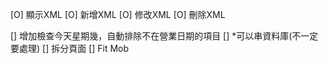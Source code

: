 [O] 顯示XML
[O] 新增XML
[O] 修改XML
[O] 刪除XML

[] 增加檢查今天星期幾，自動排除不在營業日期的項目
[] *可以串資料庫(不一定要處理)
[] 拆分頁面
[] Fit Mob